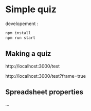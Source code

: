 # Simple quiz

developement : 
```sh
npm install
npm run start
```

## Making a quiz

http://localhost:3000/test

http://localhost:3000/test?frame=true

## Spreadsheet properties

...